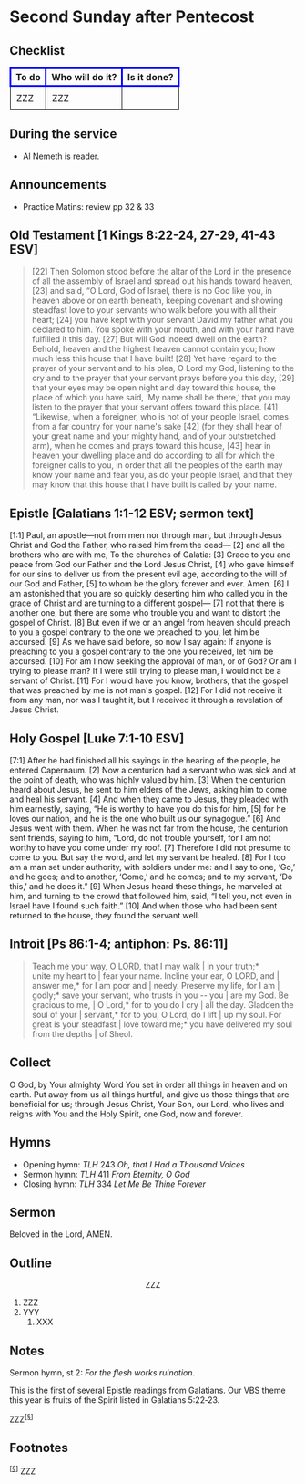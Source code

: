 <head>
<meta charset="utf-8">
<style>
th { text-align: center; font-weight: bold; vertical-align: baseline; border: 3px solid blue; }
td { border: 1px solid black; padding: 10px; }
.h { visibility: hidden; }
</style>
<title>sermon</title>
</head>

# Second Sunday after Pentecost

## Checklist

<table>
<tr>
<th>To do</th><th>Who will do it?</th><th>Is it done?</th>
</tr>
<tr>
<td>ZZZ</td><td>ZZZ</td><td></td>
</tr>
</table>

## During the service

* Al Nemeth is reader.

## Announcements

* Practice Matins: review pp&nbsp;32 & 33

## Old Testament [1 Kings 8:22-24, 27-29, 41-43 ESV]

> [22] Then Solomon stood before the altar of the Lord in the presence of all the assembly of Israel and spread out his hands toward heaven, [23] and said, “O Lord, God of Israel, there is no God like you, in heaven above or on earth beneath, keeping covenant and showing steadfast love to your servants who walk before you with all their heart; [24] you have kept with your servant David my father what you declared to him. You spoke with your mouth, and with your hand have fulfilled it this day.
[27] But will God indeed dwell on the earth? Behold, heaven and the highest heaven cannot contain you; how much less this house that I have built! [28] Yet have regard to the prayer of your servant and to his plea, O Lord my God, listening to the cry and to the prayer that your servant prays before you this day, [29] that your eyes may be open night and day toward this house, the place of which you have said, ‘My name shall be there,’ that you may listen to the prayer that your servant offers toward this place.
[41] “Likewise, when a foreigner, who is not of your people Israel, comes from a far country for your name's sake [42] (for they shall hear of your great name and your mighty hand, and of your outstretched arm), when he comes and prays toward this house, [43] hear in heaven your dwelling place and do according to all for which the foreigner calls to you, in order that all the peoples of the earth may know your name and fear you, as do your people Israel, and that they may know that this house that I have built is called by your name.
	
## Epistle [Galatians 1:1-12 ESV; sermon text]

[1:1] Paul, an apostle—not from men nor through man, but through Jesus Christ and God the Father, who raised him from the dead— [2] and all the brothers who are with me,
To the churches of Galatia:
[3] Grace to you and peace from God our Father and the Lord Jesus Christ, [4] who gave himself for our sins to deliver us from the present evil age, according to the will of our God and Father, [5] to whom be the glory forever and ever. Amen.
[6] I am astonished that you are so quickly deserting him who called you in the grace of Christ and are turning to a different gospel— [7] not that there is another one, but there are some who trouble you and want to distort the gospel of Christ. [8] But even if we or an angel from heaven should preach to you a gospel contrary to the one we preached to you, let him be accursed. [9] As we have said before, so now I say again: If anyone is preaching to you a gospel contrary to the one you received, let him be accursed.
[10] For am I now seeking the approval of man, or of God? Or am I trying to please man? If I were still trying to please man, I would not be a servant of Christ.
[11] For I would have you know, brothers, that the gospel that was preached by me is not man's gospel. [12] For I did not receive it from any man, nor was I taught it, but I received it through a revelation of Jesus Christ.

## Holy Gospel [Luke 7:1-10 ESV]

[7:1] After he had finished all his sayings in the hearing of the people, he entered Capernaum. [2] Now a centurion had a servant who was sick and at the point of death, who was highly valued by him. [3] When the centurion heard about Jesus, he sent to him elders of the Jews, asking him to come and heal his servant. [4] And when they came to Jesus, they pleaded with him earnestly, saying, “He is worthy to have you do this for him, [5] for he loves our nation, and he is the one who built us our synagogue.” [6] And Jesus went with them. When he was not far from the house, the centurion sent friends, saying to him, “Lord, do not trouble yourself, for I am not worthy to have you come under my roof. [7] Therefore I did not presume to come to you. But say the word, and let my servant be healed. [8] For I too am a man set under authority, with soldiers under me: and I say to one, ‘Go,’ and he goes; and to another, ‘Come,’ and he comes; and to my servant, ‘Do this,’ and he does it.” [9] When Jesus heard these things, he marveled at him, and turning to the crowd that followed him, said, “I tell you, not even in Israel have I found such faith.” [10] And when those who had been sent returned to the house, they found the servant well.

## Introit [Ps 86:1-4; antiphon: Ps. 86:11]

> Teach me your way, O LORD, that I may walk | in your truth;*  
> unite my heart to | fear your name. 
> Incline your ear, O LORD, and | answer me,*
> for I am poor and | needy.
> Preserve my life, for I am | godly;*
> save your servant, who trusts in you -- you | are my God.
> Be gracious to me, | O Lord,*
> for to you do I cry | all the day.
> Gladden the soul of your | servant,*
> for to you, O Lord, do I lift | up my soul.
> For great is your steadfast | love toward me;*
> you have delivered my soul from the depths | of Sheol.


## Collect

O God,
by Your almighty Word You set in order all things in heaven and on earth.
Put away from us all things hurtful,
and give us those things that are beneficial for us;
through Jesus Christ, Your Son, our Lord,
who lives and reigns with You and the Holy Spirit,
one God, now and forever.

## Hymns

* Opening hymn: _TLH_ 243 _Oh, that I Had a Thousand Voices_
* Sermon hymn: _TLH_ 411 _From Eternity, O God_
* Closing hymn: _TLH_ 334 _Let Me Be Thine Forever_

## Sermon

Beloved in the Lord, AMEN.

## Outline

<center>ZZZ</center>

1. ZZZ
1. YYY
    1. XXX

## Notes

Sermon hymn, st&nbsp;2: *For the flesh works ruination*.

This is the first of several Epistle readings from Galatians.
Our VBS theme this year is fruits of the Spirit listed in Galatians&nbsp;5:22&#x2011;23.

ZZZ<sup>[<a name="id0002" href="#ftn.id0002">§</a>]</sup>

## Footnotes

<sup>[<a name="ftn.id0002" href="#id0002">§</a>]</sup>
ZZZ
